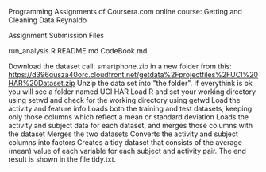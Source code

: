 Programming Assignments of Coursera.com online course: Getting and Cleaning Data
Reynaldo

Assignment Submission Files

  run_analysis.R
  README.md
  CodeBook.md



Download the dataset call: smartphone.zip in a new folder from this: https://d396qusza40orc.cloudfront.net/getdata%2Fprojectfiles%2FUCI%20HAR%20Dataset.zip
Unzip the data set into "the folder". If everythink is ok you will see a folder named UCI HAR
Load R and set your working directory using setwd and check for the working directory using getwd
Load the activity and feature info
Loads both the training and test datasets, keeping only those columns which reflect a mean or standard deviation
Loads the activity and subject data for each dataset, and merges those columns with the dataset
Merges the two datasets
Converts the activity and subject columns into factors
Creates a tidy dataset that consists of the average (mean) value of each variable for each subject and activity pair.
The end result is shown in the file tidy.txt.
